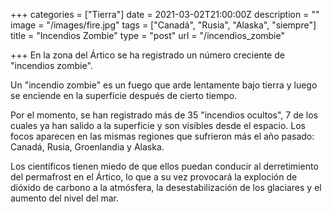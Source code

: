 +++
categories = ["Tierra"]
date = 2021-03-02T21:00:00Z
description = ""
image = "/images/fire.jpg"
tags = ["Canadá", "Rusia", "Alaska", "siempre"]
title = "Incendios Zombie"
type = "post"
url = "/incendios_zombie"

+++
En la zona del Ártico se ha registrado un número creciente de "incendios zombie".  
  
Un "incendio zombie" es un fuego que arde lentamente bajo tierra y luego se enciende en la superficie después de cierto tiempo.  
  
Por el momento, se han registrado más de 35 "incendios ocultos", 7 de los cuales ya han salido a la superficie y son visibles desde el espacio. Los focos aparecen en las mismas regiones que sufrieron más el año pasado: Canadá, Rusia, Groenlandia y Alaska.  
  
Los científicos tienen miedo de que ellos puedan conducir al derretimiento del permafrost en el Ártico, lo que a su vez provocará la exploción de dióxido de carbono a la atmósfera, la desestabilización de los glaciares y el aumento del nivel del mar.